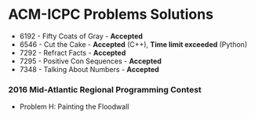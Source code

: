 # ACM-ICPC Problems Solutions

- 6192 - Fifty Coats of Gray - **Accepted**
- 6546 - Cut the Cake - **Accepted** (C++), **Time limit exceeded** (Python)
- 7292 - Refract Facts - **Accepted**
- 7295 - Positive Con Sequences - **Accepted**
- 7348 - Talking About Numbers - **Accepted**

### 2016 Mid-Atlantic Regional Programming Contest
- Problem H: Painting the Floodwall
